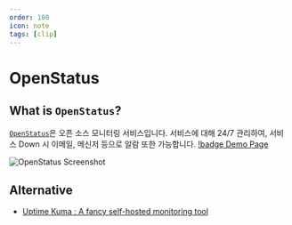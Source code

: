 ```yaml
---
order: 100
icon: note
tags: [clip]
---
```


# OpenStatus

## What is `OpenStatus`?

[`OpenStatus`](https://www.openstatus.dev/)은 오픈 소스 모니터링 서비스입니다. 서비스에 대해 24/7 관리하여, 서비스 Down 시 이메일, 메신저 등으로 알람 또한 가능합니다. [!badge Demo Page](https://status.openstatus.dev)

![OpenStatus Screenshot](/static/OpenStatus.png)

## Alternative

- [Uptime Kuma : A fancy self-hosted monitoring tool](https://github.com/louislam/uptime-kuma)
